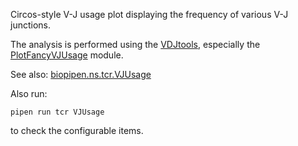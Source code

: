 Circos-style V-J usage plot displaying the frequency of various V-J junctions.

The analysis is performed using the [VDJtools][1], especially the [PlotFancyVJUsage][2] module.

See also: [biopipen.ns.tcr.VJUsage][3]

Also run:
```shell
pipen run tcr VJUsage
```
to check the configurable items.

[1]: https://vdjtools-doc.readthedocs.io/en/master/index.html
[2]: https://vdjtools-doc.readthedocs.io/en/master/basic.html#plotfancyvjusage
[3]: https://pwwang.github.io/biopipen/api/biopipen.ns.tcr/#biopipennstcrvjusage
